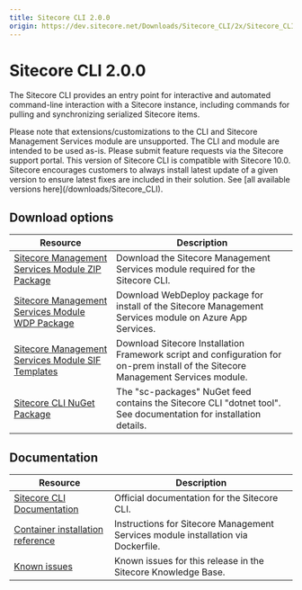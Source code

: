 ```yaml
---
title: Sitecore CLI 2.0.0
origin: https://dev.sitecore.net/Downloads/Sitecore_CLI/2x/Sitecore_CLI_200
---
```


# Sitecore CLI 2.0.0

The Sitecore CLI provides an entry point for interactive and automated command-line interaction with a Sitecore instance, including commands for pulling and synchronizing serialized Sitecore items.

  <Alert variant='warning' mb={4}>
    <AlertIcon />
    Please note that extensions/customizations to the CLI and Sitecore Management Services module are unsupported. The CLI and module are intended to be used as-is. Please submit feature requests via the Sitecore support portal.
  </Alert>
  
  <Alert variant='warning' mb={4}>
    <AlertIcon />
    This version of Sitecore CLI is compatible with Sitecore 10.0.
  </Alert>
  
  <Alert variant='warning' mb={4}>
    <AlertIcon />
    Sitecore encourages customers to always install latest update of a given version to ensure latest fixes are included in their solution. See [all available versions here](/downloads/Sitecore_CLI).
  </Alert>
  

## Download options

 | Resource | Description |
 | --- | --- |
 | [Sitecore Management Services Module ZIP Package](https://sitecoredev.azureedge.net/~/media/222E83D29AFA405EA9456884D9F62A47.ashx?date=20200729T151713) | Download the Sitecore Management Services module required for the Sitecore CLI. |
 | [Sitecore Management Services Module WDP Package](https://sitecoredev.azureedge.net/~/media/7361E77B2D6445A3B012F6AF9902793B.ashx?date=20200729T151743) | Download WebDeploy package for install of the Sitecore Management Services module on Azure App Services. |
 | [Sitecore Management Services Module SIF Templates](https://sitecoredev.azureedge.net/~/media/4E4D5533E6E04ACE892B08B33AF91E5F.ashx?date=20200729T151812) | Download Sitecore Installation Framework script and configuration for on-prem install of the Sitecore Management Services module. |
 | [Sitecore CLI NuGet Package](https://sitecore.myget.org/feed/sc-packages/package/nuget/Sitecore.Cli) | The "sc-packages" NuGet feed contains the Sitecore CLI "dotnet tool". See documentation for installation details. |

## Documentation

 | Resource | Description |
 | --- | --- |
 | [Sitecore CLI Documentation](https://doc.sitecore.com/developers/100/developer-tools/en/sitecore-content-serialization.html) | Official documentation for the Sitecore CLI. |
 | [Container installation reference](https://containers.doc.sitecore.com/docs/module-reference#sitecore-management-services) | Instructions for Sitecore Management Services module installation via Dockerfile. |
 | [Known issues](https://kb.sitecore.net/articles/661975) | Known issues for this release in the Sitecore Knowledge Base. |
